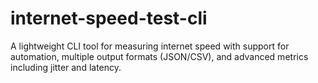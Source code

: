 # internet-speed-test-cli
A lightweight CLI tool for measuring internet speed with support for automation, multiple output formats (JSON/CSV), and advanced metrics including jitter and latency.
